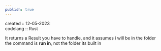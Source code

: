 ```yaml
---
publish: true
---
```

created :: 12-05-2023  
codelang :: Rust  
  
  
  
It returns a Result you have to handle, and it assumes i will be in the folder the command is **run in**, not the folder its built in